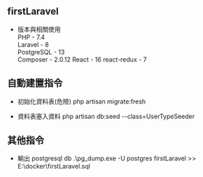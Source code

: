 ## firstLaravel

-   版本與相關使用  
    PHP - 7.4  
    Laravel - 8  
    PostgreSQL - 13  
    Composer - 2.0.12
    React - 16
    react-redux - 7

## 自動建置指令

-   初始化資料表(危險)
    php artisan migrate:fresh

-   資料表塞入資料
    php artisan db:seed --class=UserTypeSeeder

## 其他指令

-   輸出 postgresql db
    .\pg_dump.exe -U postgres firstLaravel >> E:\docker\firstLaravel.sql
